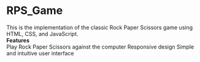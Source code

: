 # RPS_Game

This is the implementation of the classic Rock Paper Scissors game using HTML, CSS, and JavaScript.
<br>
<b>Features</b>
<br>
Play Rock Paper Scissors against the computer
Responsive design
Simple and intuitive user interface

